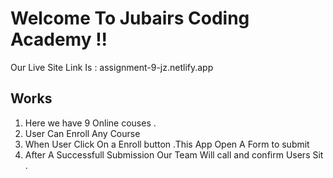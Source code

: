 # Welcome To Jubairs Coding Academy !!

Our Live Site Link Is : assignment-9-jz.netlify.app

## Works
1. Here we have 9 Online couses .
2. User Can Enroll Any Course 
3. When User Click On a Enroll button .This App Open A Form to submit 
4. After A Successfull Submission Our Team Will call and confirm Users Sit .





